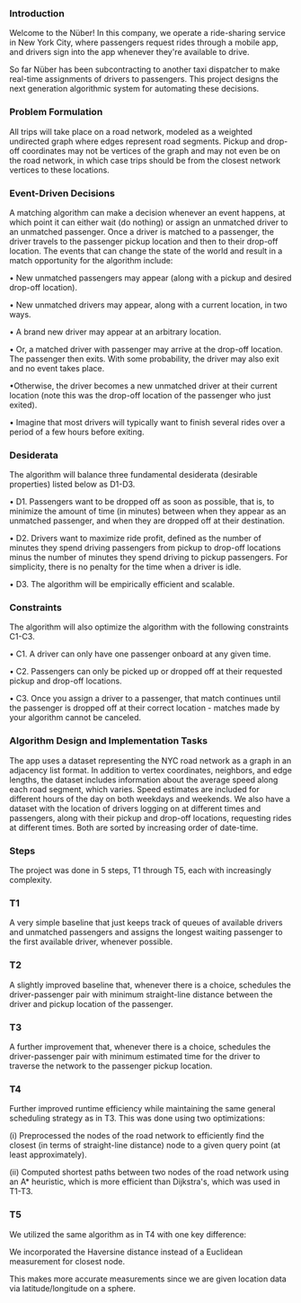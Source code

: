 ### Introduction
Welcome to the Nüber! In this company, we operate a ride-sharing service in New York City, where 
passengers request rides through a mobile app, and drivers sign into the app whenever they're available to drive.

So far Nüber has been subcontracting to another taxi dispatcher to make real-time assignments of
drivers to passengers. This project designs the next generation algorithmic system for automating these decisions.

### Problem Formulation
All trips will take place on a road network, modeled as a weighted undirected graph where edges
represent road segments. Pickup and drop-off coordinates may not be vertices of the graph and may
not even be on the road network, in which case trips should be from the closest network vertices
to these locations.

### Event-Driven Decisions
A matching algorithm can make a decision whenever an event happens, at which point it can either
wait (do nothing) or assign an unmatched driver to an unmatched passenger. Once a driver is
matched to a passenger, the driver travels to the passenger pickup location and then to their drop-off location. 
The events that can change the state of the world and result in a match opportunity for the algorithm include:

• New unmatched passengers may appear (along with a pickup and desired drop-off location).

• New unmatched drivers may appear, along with a current location, in two ways.

• A brand new driver may appear at an arbitrary location.

• Or, a matched driver with passenger may arrive at the drop-off location. The passenger
then exits. With some probability, the driver may also exit and no event takes place.

•Otherwise, the driver becomes a new unmatched driver at their current location (note
this was the drop-off location of the passenger who just exited).

• Imagine that most drivers will typically want to finish several rides over a period of a
few hours before exiting.

### Desiderata
The algorithm will balance three fundamental desiderata (desirable properties) listed
below as D1-D3.

• D1. Passengers want to be dropped off as soon as possible, that is, to minimize the amount
of time (in minutes) between when they appear as an unmatched passenger, and when they
are dropped off at their destination.

• D2. Drivers want to maximize ride profit, defined as the number of minutes they spend
driving passengers from pickup to drop-off locations minus the number of minutes they spend
driving to pickup passengers. For simplicity, there is no penalty for the time when a driver is
idle.

• D3. The algorithm will be empirically efficient and scalable.

### Constraints
The algorithm will also optimize the algorithm with the following constraints C1-C3.

• C1. A driver can only have one passenger onboard at any given time.

• C2. Passengers can only be picked up or dropped off at their requested pickup and drop-off
locations.

• C3. Once you assign a driver to a passenger, that match continues until the passenger is
dropped off at their correct location - matches made by your algorithm cannot be canceled.

### Algorithm Design and Implementation Tasks
The app uses a dataset representing the NYC road network as a graph in an adjacency
list format. In addition to vertex coordinates, neighbors, and edge lengths, the dataset includes
information about the average speed along each road segment, which varies. Speed estimates are
included for different hours of the day on both weekdays and weekends.
We also have a dataset with the location of drivers logging on at different times and passengers,
along with their pickup and drop-off locations, requesting rides at different times. Both are sorted by
increasing order of date-time.

### Steps
The project was done in 5 steps, T1 through T5, each with increasingly complexity.

### T1
A very simple baseline that just keeps track of queues of available
drivers and unmatched passengers and assigns the longest waiting passenger to the first
available driver, whenever possible. 

### T2
A slightly improved baseline that, whenever there is a choice,
schedules the driver-passenger pair with minimum straight-line distance between the driver
and pickup location of the passenger. 

### T3
A further improvement that, whenever there is a choice, schedules
the driver-passenger pair with minimum estimated time for the driver 
to traverse the network to the passenger pickup location. 

### T4
Further improved runtime efficiency while maintaining the same general scheduling strategy as in T3. 
This was done using two optimizations:

(i) Preprocessed the nodes of the road network to efficiently
find the closest (in terms of straight-line distance) node to a given query point (at least
approximately). 

(ii) Computed shortest paths between two nodes of the road network using an A* heuristic,
which is more efficient than Dijkstra's, which was used in T1-T3.

### T5
We utilized the same algorithm as in T4 with one key difference:

We incorporated the Haversine distance instead of a Euclidean measurement for closest node.

This makes more accurate measurements since we are given location data via latitude/longitude on a sphere.
